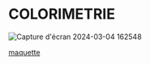 # COLORIMETRIE

![Capture d'écran 2024-03-04 162548](https://hackmd.io/_uploads/Hy1QODmaT.png)


[maquette](https://www.figma.com/file/LxHTDDICYGSV2WcVPr34Oa/MAQUETTE-GRAPHIQUE-MAISON-LIGUES?type=whiteboard&node-id=0-1&t=E7Gmwt2ZpKqrVJUz-0)

